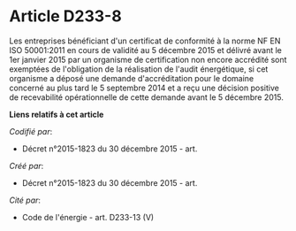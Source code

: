 # Article D233-8

Les entreprises bénéficiant d'un certificat de conformité à la norme NF EN ISO 50001:2011 en cours de validité au 5 décembre
2015 et délivré avant le 1er janvier 2015 par un organisme de certification non encore accrédité sont exemptées de
l'obligation de la réalisation de l'audit énergétique, si cet organisme a déposé une demande d'accréditation pour le domaine
concerné au plus tard le 5 septembre 2014 et a reçu une décision positive de recevabilité opérationnelle de cette demande
avant le 5 décembre 2015.

**Liens relatifs à cet article**

_Codifié par_:

  - Décret n°2015-1823 du 30 décembre 2015 - art.

_Créé par_:

  - Décret n°2015-1823 du 30 décembre 2015 - art.

_Cité par_:

  - Code de l'énergie - art. D233-13 (V)
